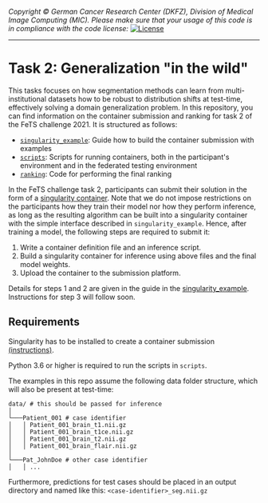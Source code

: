 _Copyright © German Cancer Research Center (DKFZ), Division of Medical Image Computing (MIC). Please make sure that your usage of this code is in compliance with the code license:_
[![License](https://img.shields.io/badge/License-Apache%202.0-blue.svg)](./LICENSE)

---

# Task 2: Generalization "in the wild"

This tasks focuses on how segmentation methods can learn from multi-institutional datasets how to be robust to distribution shifts at test-time, effectively solving a domain generalization problem. In this repository, you can find information on the container submission and ranking for task 2 of the FeTS challenge 2021. It is structured as follows:

- [`singularity_example`](singularity_example/readme.md): Guide how to build the container submission with examples
- [`scripts`](scripts/readme.md): Scripts for running containers, both in the participant's environment and in the federated testing environment
- [`ranking`](ranking/readme.md): Code for performing the final ranking

In the FeTS challenge task 2, participants can submit their solution in the form of a [singularity container](https://sylabs.io/guides/3.7/user-guide/index.html). Note that we do not impose restrictions on the participants how they train their model nor how they perform inference, as long as the resulting algorithm can be built into a singularity container with the simple interface described in `singularity_example`. Hence, after training a model, the following steps are required to submit it:

1. Write a container definition file and an inference script.
2. Build a singularity container for inference using above files and the final model weights.
3. Upload the container to the submission platform.

Details for steps 1 and 2 are given in the guide in the [singularity_example](singularity_example/readme.md). Instructions for step 3 will follow soon.

## Requirements
Singularity has to be installed to create a container submission [(instructions)](https://sylabs.io/guides/3.7/user-guide/quick_start.html#quick-installation-steps).

Python 3.6 or higher is required to run the scripts in `scripts`.

The examples in this repo assume the following data folder structure, which will also be present at test-time:
```
data/ # this should be passed for inference
│
└───Patient_001 # case identifier
│   │ Patient_001_brain_t1.nii.gz
│   │ Patient_001_brain_t1ce.nii.gz
│   │ Patient_001_brain_t2.nii.gz
│   │ Patient_001_brain_flair.nii.gz
│   
└───Pat_JohnDoe # other case identifier
│   │ ...
```
Furthermore, predictions for test cases should be placed in an output directory and named like this: `<case-identifier>_seg.nii.gz`

<!-- ## Test your own container

Once you have built your container, you can run the testing script as follows:

```bash
python scripts/test_container.py container.sif -i /path/to/data [-o /path/to/output_dir]
```

This will run the container on the data in the input folder (`-i`) and (optionally) save the outputs in the output folder (`-o`). It will also do a sanity check on your outputs, so that you are warned if something is not as it should be.

To compute the segmentation metrics as it is done during the testing phase, the [CaPTk CLI](https://cbica.github.io/CaPTk/BraTS_Metrics.html) can be used. Please refer to their website for installation and usage instructions.

**Note** The current version of this script is preliminary. It will be updated soon. -->